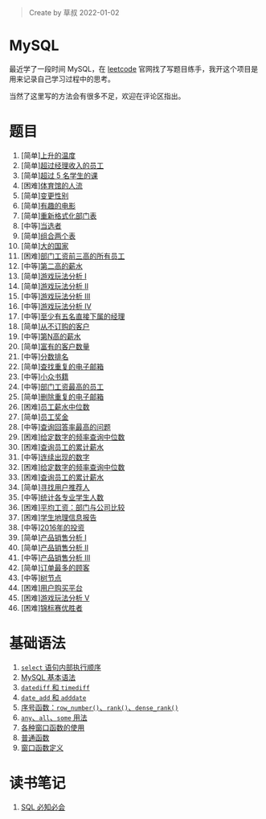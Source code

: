 > Create by 草叔 2022-01-02

# MySQL
最近学了一段时间 MySQL，在 [leetcode](https://leetcode-cn.com/problemset/database/) 官网找了写题目练手，我开这个项目是用来记录自己学习过程中的思考。

当然了这里写的方法会有很多不足，欢迎在评论区指出。

# 题目
1. [简单][上升的温度](https://github.com/astak16/MySQL/issues/1)
2. [简单][超过经理收入的员工](https://github.com/astak16/blog-mysql/issues/3)
3. [简单][超过 5 名学生的课](https://github.com/astak16/blog-mysql/issues/4)
4. [困难][体育馆的人流](https://github.com/astak16/blog-mysql/issues/6)
5. [简单][变更性别](https://github.com/astak16/blog-mysql/issues/7)
6. [简单][有趣的电影](https://github.com/astak16/blog-mysql/issues/9)
7. [简单][重新格式化部门表](https://github.com/astak16/blog-mysql/issues/10)
8. [中等][当选者](https://github.com/astak16/blog-mysql/issues/11)
9. [简单][组合两个表](https://github.com/astak16/blog-mysql/issues/13)
10. [简单][大的国家](https://github.com/astak16/blog-mysql/issues/14)
11. [困难][部门工资前三高的所有员工](https://github.com/astak16/blog-mysql/issues/15)
12. [中等][第二高的薪水](https://github.com/astak16/blog-mysql/issues/16)
13. [简单][游戏玩法分析 I](https://github.com/astak16/blog-mysql/issues/18)
14. [简单][游戏玩法分析 II](https://github.com/astak16/blog-mysql/issues/20)
15. [中等][游戏玩法分析 III](https://github.com/astak16/blog-mysql/issues/17)
16. [中等][游戏玩法分析 IV](https://github.com/astak16/blog-mysql/issues/21)
17. [中等][至少有五名直接下属的经理](https://github.com/astak16/blog-mysql/issues/22)
18. [简单][从不订购的客户](https://github.com/astak16/blog-mysql/issues/23)
19. [中等][第N高的薪水](https://github.com/astak16/blog-mysql/issues/24)
20. [简单][富有的客户数量](https://github.com/astak16/blog-mysql/issues/25)
21. [中等][分数排名](https://github.com/astak16/blog-mysql/issues/26)
22. [简单][查找重复的电子邮箱](https://github.com/astak16/blog-mysql/issues/27)
23. [中等][小众书籍](https://github.com/astak16/blog-mysql/issues/28)
24. [中等][部门工资最高的员工](https://github.com/astak16/blog-mysql/issues/29)
25. [简单][删除重复的电子邮箱](https://github.com/astak16/blog-mysql/issues/30)
26. [困难][员工薪水中位数](https://github.com/astak16/blog-mysql/issues/32)
27. [简单][员工奖金](https://github.com/astak16/blog-mysql/issues/33)
28. [中等][查询回答率最高的问题](https://github.com/astak16/blog-mysql/issues/34)
29. [困难][给定数字的频率查询中位数](https://github.com/astak16/blog-mysql/issues/35)
30. [困难][查询员工的累计薪水](https://github.com/astak16/blog-mysql/issues/36)
31. [中等][连续出现的数字](https://github.com/astak16/blog-mysql/issues/37)
32. [困难][给定数字的频率查询中位数](https://github.com/astak16/blog-mysql/issues/43)
33. [困难][查询员工的累计薪水](https://github.com/astak16/blog-mysql/issues/44)
34. [简单][寻找用户推荐人](https://github.com/astak16/blog-mysql/issues/41)
35. [中等][统计各专业学生人数](https://github.com/astak16/blog-mysql/issues/42)
36. [困难][平均工资：部门与公司比较](https://github.com/astak16/blog-mysql/issues/45)
37. [困难][学生地理信息报告](https://github.com/astak16/blog-mysql/issues/46)
38. [中等][2016年的投资](https://github.com/astak16/blog-mysql/issues/47)
39. [简单][产品销售分析 I](https://github.com/astak16/blog-mysql/issues/48)
40. [简单][产品销售分析 II](https://github.com/astak16/blog-mysql/issues/49)
41. [中等][产品销售分析 III](https://github.com/astak16/blog-mysql/issues/50)
42. [简单][订单最多的顾客](https://github.com/astak16/blog-mysql/issues/51)
43. [中等][树节点](https://github.com/astak16/blog-mysql/issues/52)
44. [困难][用户购买平台](https://github.com/astak16/blog-mysql/issues/53)
45. [困难][游戏玩法分析 V](https://github.com/astak16/blog-mysql/issues/54)
46. [困难][锦标赛优胜者](https://github.com/astak16/blog-mysql/issues/56)

# 基础语法
1. [`select` 语句内部执行顺序](https://github.com/astak16/blog-mysql/issues/12)
2. [MySQL 基本语法](https://github.com/astak16/blog-mysql/issues/31)
3. [`datediff` 和 `timediff`](https://github.com/astak16/blog-mysql/issues/2)
4. [`date_add` 和 `adddate`](https://github.com/astak16/blog-mysql/issues/5)
5. [序号函数：`row_number()`、`rank()`、`dense_rank()`](https://github.com/astak16/blog-mysql/issues/8)
6. [`any`、`all`、`some` 用法](https://github.com/astak16/blog-mysql/issues/19)
7. [各种窗口函数的使用](https://github.com/astak16/blog-mysql/issues/38)
8. [普通函数](https://github.com/astak16/blog-mysql/issues/39)
9. [窗口函数定义](https://github.com/astak16/blog-mysql/issues/40)

# 读书笔记
1. [SQL 必知必会](https://github.com/astak16/blog-mysql/issues/55)
